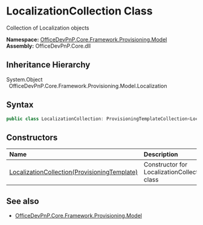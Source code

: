 # LocalizationCollection Class
 Collection of Localization objects   

**Namespace:** [OfficeDevPnP.Core.Framework.Provisioning.Model](OfficeDevPnP.Core.Framework.Provisioning.Model.md)  
**Assembly:** OfficeDevPnP.Core.dll  
## Inheritance Hierarchy
System.Object  
&ensp;OfficeDevPnP.Core.Framework.Provisioning.Model.Localization  
## Syntax
```C#
public class LocalizationCollection: ProvisioningTemplateCollection<Localization>
```
## Constructors
|**Name**|**Description**|
|:-----|:-----|
| [LocalizationCollection(ProvisioningTemplate)](OfficeDevPnP.Core.Framework.Provisioning.Model.LocalizationCollection.ctor1.md) | Constructor for LocalizationCollection class 
## See also
- [OfficeDevPnP.Core.Framework.Provisioning.Model](OfficeDevPnP.Core.Framework.Provisioning.Model.md)

